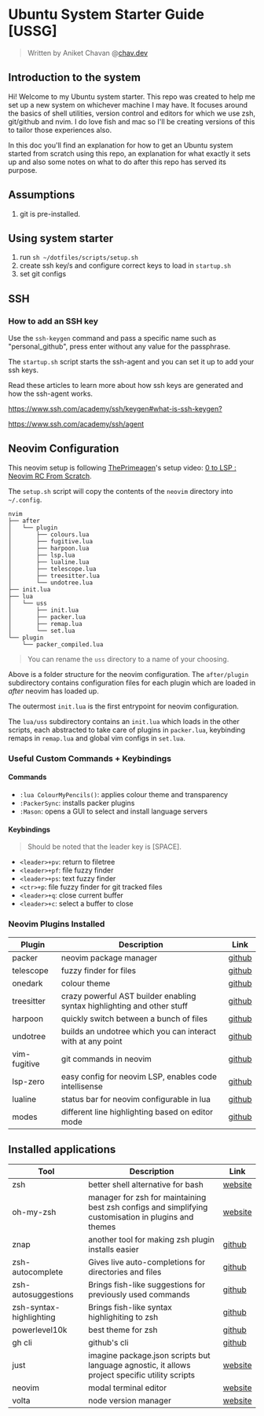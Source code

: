 # Ubuntu System Starter Guide [USSG]

> Written by Aniket Chavan @[chav.dev](https://chav.dev)

## Introduction to the system

Hi! Welcome to my Ubuntu system starter. This repo was created to help me set up a new system on whichever machine I may have. It focuses around the basics of shell utilities, version control and editors for which we use zsh, git/github and nvim. I do love fish and mac so I'll be creating versions of this to tailor those experiences also.

In this doc you'll find an explanation for how to get an Ubuntu system started from scratch using this repo, an explanation for what exactly it sets up and also some notes on what to do after this repo has served its purpose.

## Assumptions

1. git is pre-installed.

## Using system starter

1. run `sh ~/dotfiles/scripts/setup.sh`
2. create ssh key/s and configure correct keys to load in `startup.sh`
3. set git configs

## SSH

### How to add an SSH key

Use the `ssh-keygen` command and pass a specific name such as "personal_github", press enter without any value for the passphrase.

The `startup.sh` script starts the ssh-agent and you can set it up to add your ssh keys.

Read these articles to learn more about how ssh keys are generated and how the ssh-agent works.

<https://www.ssh.com/academy/ssh/keygen#what-is-ssh-keygen?>

<https://www.ssh.com/academy/ssh/agent>

## Neovim Configuration

This neovim setup is following [ThePrimeagen](https://github.com/ThePrimeagen)'s setup video: [0 to LSP : Neovim RC From Scratch](https://www.youtube.com/watch?v=w7i4amO_zaE).

The `setup.sh` script will copy the contents of the `neovim` directory into `~/.config`.

```text
nvim
├── after
│   └── plugin
│       ├── colours.lua
│       ├── fugitive.lua
│       ├── harpoon.lua
│       ├── lsp.lua
│       ├── lualine.lua
│       ├── telescope.lua
│       ├── treesitter.lua
│       └── undotree.lua
├── init.lua
├── lua
│   └── uss
│       ├── init.lua
│       ├── packer.lua
│       ├── remap.lua
│       └── set.lua
└── plugin
    └── packer_compiled.lua
```

> You can rename the `uss` directory to a name of your choosing.

Above is a folder structure for the neovim configuration. The `after/plugin` subdirectory contains configuration files for each plugin which are loaded in *after* neovim has loaded up.

The outermost `init.lua` is the first entrypoint for neovim configuration.

The `lua/uss` subdirectory contains an `init.lua` which loads in the other scripts, each abstracted to take care of plugins in `packer.lua`, keybinding remaps in `remap.lua` and global vim configs in `set.lua`.

### Useful Custom Commands + Keybindings

#### Commands

- `:lua ColourMyPencils()`: applies colour theme and transparency
- `:PackerSync`: installs packer plugins
- `:Mason`: opens a GUI to select and install language servers

#### Keybindings

> Should be noted that the leader key is [SPACE].

- `<leader>+pv`: return to filetree
- `<leader>+pf`: file fuzzy finder
- `<leader>+ps`: text fuzzy finder
- `<ctr>+p`: file fuzzy finder for git tracked files
- `<leader>+q`: close current buffer
- `<leader>+c`: select a buffer to close

### Neovim Plugins Installed

| Plugin | Description | Link |
| ------ | ----------- | ---- |
| packer | neovim package manager | [github][packer-gh] |
| telescope | fuzzy finder for files | [github][telescope-gh] |
| onedark | colour theme | [github][onedark-gh] |
| treesitter | crazy powerful AST builder enabling syntax highlighting and other stuff | [github][treesitter-gh] |
| harpoon | quickly switch between a bunch of files | [github][harpoon-gh] |
| undotree | builds an undotree which you can interact with at any point | [github][undotree-gh] |
| vim-fugitive | git commands in neovim | [github][vim-fugitive-gh] |
| lsp-zero | easy config for neovim LSP, enables code intellisense | [github][lsp-zero-gh] |
| lualine | status bar for neovim configurable in lua | [github][lualine-gh] |
| modes | different line highlighting based on editor mode | [github][modes-gh] |

[packer-gh]: https://github.com/wbthomason/packer.nvim
[telescope-gh]: https://github.com/nvim-telescope/telescope.nvim
[onedark-gh]: https://github.com/joshdick/onedark.vim
[treesitter-gh]: https://github.com/nvim-treesitter/nvim-treesitter
[harpoon-gh]: https://github.com/ThePrimeagen/harpoon
[undotree-gh]: https://github.com/ThePrimeagen/harpoon
[vim-fugitive-gh]: https://github.com/tpope/vim-fugitive
[lsp-zero-gh]: https://github.com/VonHeikemen/lsp-zero.nvim
[lualine-gh]: https://github.com/nvim-lualine/lualine.nvim
[modes-gh]: https://github.com/mvllow/modes.nvim

## Installed applications

| Tool | Description | Link |
| ---- | ----------- | ---- |
| zsh | better shell alternative for bash  | [website][zsh-ws] |
| oh-my-zsh | manager for zsh for maintaining best zsh configs and simplifying customisation in plugins and themes | [website][omz-ws] |
| znap | another tool for making zsh plugin installs easier | [github][znap-gh] |
| zsh-autocomplete | Gives live auto-completions for directories and files | [github][zsh-ac-gh] |
| zsh-autosuggestions | Brings fish-like suggestions for previously used commands | [github][zsh-as-gh] |
| zsh-syntax-highlighting | Brings fish-like syntax highlighiting to zsh | [github][zsh-sh-gh] |
| powerlevel10k | best theme for zsh | [github][powerlevel10k-gh] |
| gh cli | github's cli | [github][ghcli-gh] |
| just | imagine package.json scripts but language agnostic, it allows project specific utility scripts | [website][just-ws] |
| neovim | modal terminal editor | [website][neovim-ws] |
| volta | node version manager | [website][volta-ws] |

[zsh-ws]: https://www.zsh.org
[omz-ws]: https://ohmyz.sh
[znap-gh]: https://github.com/marlonrichert/zsh-snap
[zsh-ac-gh]: https://github.com/marlonrichert/zsh-autocomplete
[zsh-as-gh]: https://github.com/zsh-users/zsh-autosuggestions
[zsh-sh-gh]: https://github.com/zsh-users/zsh-syntax-highlighting
[powerlevel10k-gh]: https://github.com/romkatv/powerlevel10k#oh-my-zsh
[ghcli-gh]: https://github.com/cli/cli#installation
[just-ws]: https://just.systems/man/en/chapter_1.html
[neovim-ws]: https://neovim.io
[volta-ws]: https://volta.sh

